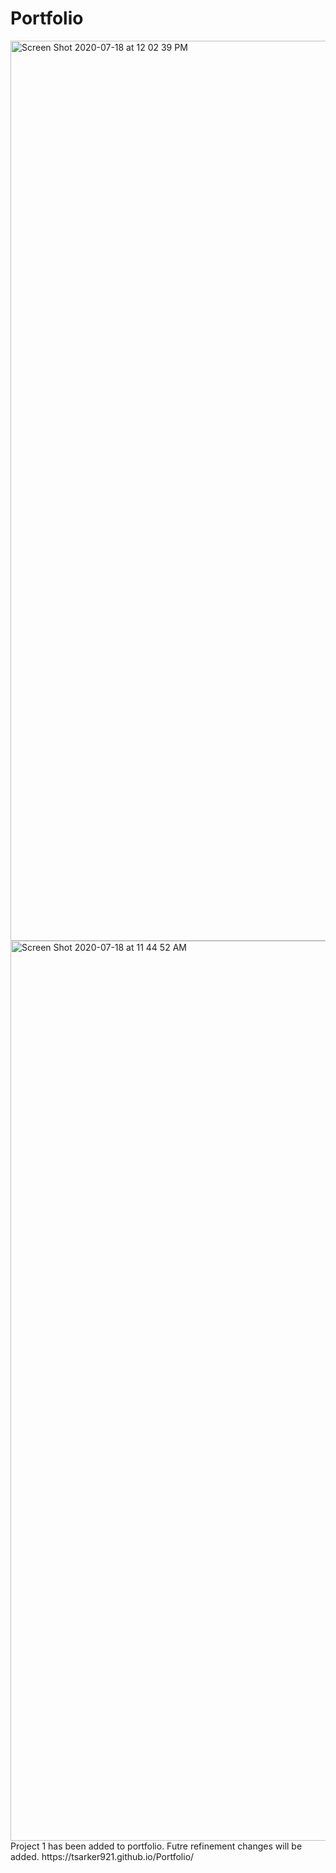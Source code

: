 # Portfolio
<img width="1440" alt="Screen Shot 2020-07-18 at 12 02 39 PM" src="https://user-images.githubusercontent.com/67039558/87856714-dd5f3f80-c8ee-11ea-826c-c790eedf1eff.png">

<img width="1440" alt="Screen Shot 2020-07-18 at 11 44 52 AM" src="https://user-images.githubusercontent.com/67039558/87856683-9ec98500-c8ee-11ea-951e-be16eb7f0f41.png">
Project 1 has been added to portfolio. Futre refinement changes will be added.
https://tsarker921.github.io/Portfolio/
